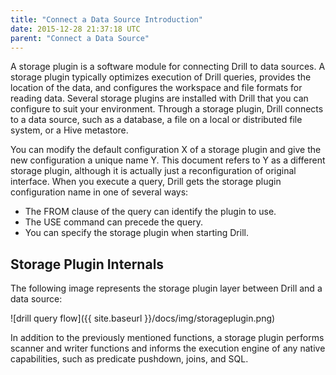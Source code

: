 ```yaml
---
title: "Connect a Data Source Introduction"
date: 2015-12-28 21:37:18 UTC
parent: "Connect a Data Source"
---
```

A storage plugin is a software module for connecting Drill to data sources. A storage plugin typically optimizes execution of Drill queries, provides the location of the data, and configures the workspace and file formats for reading data. Several storage plugins are installed with Drill that you can configure to suit your environment. Through a storage plugin, Drill connects to a data source, such as a database, a file on a local or distributed file system, or a Hive metastore. 

You can modify the default configuration X of a storage plugin and give the new configuration a unique name Y. This document refers to Y as a different storage plugin, although it is actually just a reconfiguration of original interface. When you execute a query, Drill gets the storage plugin configuration name in one of several ways:

* The FROM clause of the query can identify the plugin to use.
* The USE <plugin name> command can precede the query.
* You can specify the storage plugin when starting Drill.

## Storage Plugin Internals
The following image represents the storage plugin layer between Drill and a
data source:

![drill query flow]({{ site.baseurl }}/docs/img/storageplugin.png)

In addition to the previously mentioned functions, a storage plugin performs scanner and writer functions and informs the execution engine of any native capabilities, such
as predicate pushdown, joins, and SQL.
